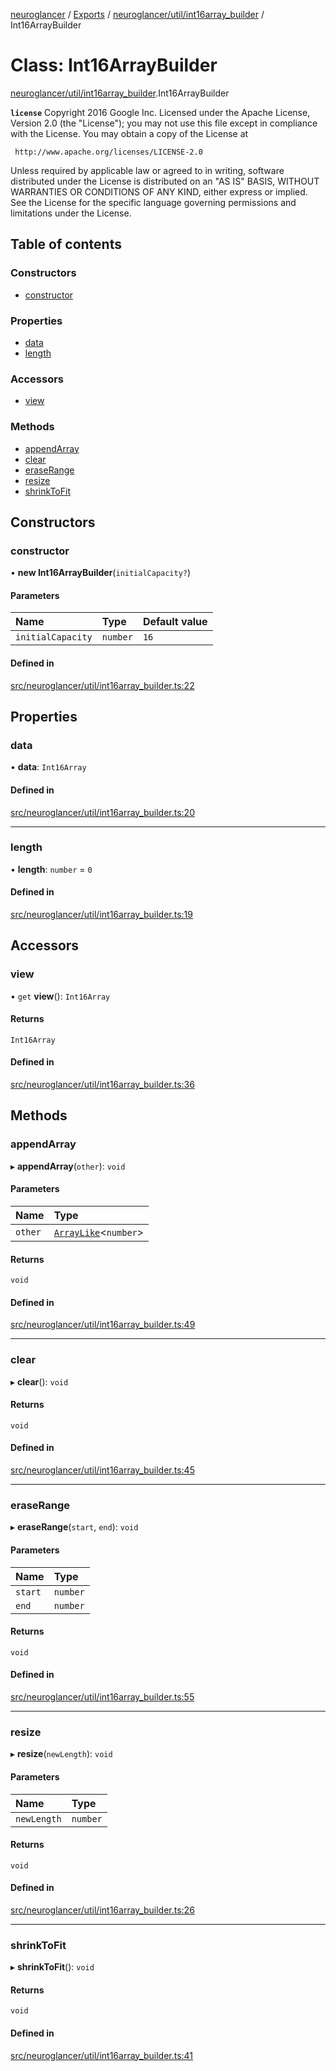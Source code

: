 [neuroglancer](../README.md) / [Exports](../modules.md) / [neuroglancer/util/int16array\_builder](../modules/neuroglancer_util_int16array_builder.md) / Int16ArrayBuilder

# Class: Int16ArrayBuilder

[neuroglancer/util/int16array_builder](../modules/neuroglancer_util_int16array_builder.md).Int16ArrayBuilder

**`license`**
Copyright 2016 Google Inc.
Licensed under the Apache License, Version 2.0 (the "License");
you may not use this file except in compliance with the License.
You may obtain a copy of the License at

     http://www.apache.org/licenses/LICENSE-2.0

Unless required by applicable law or agreed to in writing, software
distributed under the License is distributed on an "AS IS" BASIS,
WITHOUT WARRANTIES OR CONDITIONS OF ANY KIND, either express or implied.
See the License for the specific language governing permissions and
limitations under the License.

## Table of contents

### Constructors

- [constructor](neuroglancer_util_int16array_builder.Int16ArrayBuilder.md#constructor)

### Properties

- [data](neuroglancer_util_int16array_builder.Int16ArrayBuilder.md#data)
- [length](neuroglancer_util_int16array_builder.Int16ArrayBuilder.md#length)

### Accessors

- [view](neuroglancer_util_int16array_builder.Int16ArrayBuilder.md#view)

### Methods

- [appendArray](neuroglancer_util_int16array_builder.Int16ArrayBuilder.md#appendarray)
- [clear](neuroglancer_util_int16array_builder.Int16ArrayBuilder.md#clear)
- [eraseRange](neuroglancer_util_int16array_builder.Int16ArrayBuilder.md#eraserange)
- [resize](neuroglancer_util_int16array_builder.Int16ArrayBuilder.md#resize)
- [shrinkToFit](neuroglancer_util_int16array_builder.Int16ArrayBuilder.md#shrinktofit)

## Constructors

### constructor

• **new Int16ArrayBuilder**(`initialCapacity?`)

#### Parameters

| Name | Type | Default value |
| :------ | :------ | :------ |
| `initialCapacity` | `number` | `16` |

#### Defined in

[src/neuroglancer/util/int16array_builder.ts:22](https://github.com/ActiveBrainAtlas2/neuroglancer/blob/034b457d/src/neuroglancer/util/int16array_builder.ts#L22)

## Properties

### data

• **data**: `Int16Array`

#### Defined in

[src/neuroglancer/util/int16array_builder.ts:20](https://github.com/ActiveBrainAtlas2/neuroglancer/blob/034b457d/src/neuroglancer/util/int16array_builder.ts#L20)

___

### length

• **length**: `number` = `0`

#### Defined in

[src/neuroglancer/util/int16array_builder.ts:19](https://github.com/ActiveBrainAtlas2/neuroglancer/blob/034b457d/src/neuroglancer/util/int16array_builder.ts#L19)

## Accessors

### view

• `get` **view**(): `Int16Array`

#### Returns

`Int16Array`

#### Defined in

[src/neuroglancer/util/int16array_builder.ts:36](https://github.com/ActiveBrainAtlas2/neuroglancer/blob/034b457d/src/neuroglancer/util/int16array_builder.ts#L36)

## Methods

### appendArray

▸ **appendArray**(`other`): `void`

#### Parameters

| Name | Type |
| :------ | :------ |
| `other` | [`ArrayLike`](../interfaces/neuroglancer_async_computation_encode_compressed_segmentation_request._internal_.ArrayLike.md)<`number`\> |

#### Returns

`void`

#### Defined in

[src/neuroglancer/util/int16array_builder.ts:49](https://github.com/ActiveBrainAtlas2/neuroglancer/blob/034b457d/src/neuroglancer/util/int16array_builder.ts#L49)

___

### clear

▸ **clear**(): `void`

#### Returns

`void`

#### Defined in

[src/neuroglancer/util/int16array_builder.ts:45](https://github.com/ActiveBrainAtlas2/neuroglancer/blob/034b457d/src/neuroglancer/util/int16array_builder.ts#L45)

___

### eraseRange

▸ **eraseRange**(`start`, `end`): `void`

#### Parameters

| Name | Type |
| :------ | :------ |
| `start` | `number` |
| `end` | `number` |

#### Returns

`void`

#### Defined in

[src/neuroglancer/util/int16array_builder.ts:55](https://github.com/ActiveBrainAtlas2/neuroglancer/blob/034b457d/src/neuroglancer/util/int16array_builder.ts#L55)

___

### resize

▸ **resize**(`newLength`): `void`

#### Parameters

| Name | Type |
| :------ | :------ |
| `newLength` | `number` |

#### Returns

`void`

#### Defined in

[src/neuroglancer/util/int16array_builder.ts:26](https://github.com/ActiveBrainAtlas2/neuroglancer/blob/034b457d/src/neuroglancer/util/int16array_builder.ts#L26)

___

### shrinkToFit

▸ **shrinkToFit**(): `void`

#### Returns

`void`

#### Defined in

[src/neuroglancer/util/int16array_builder.ts:41](https://github.com/ActiveBrainAtlas2/neuroglancer/blob/034b457d/src/neuroglancer/util/int16array_builder.ts#L41)
